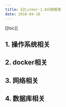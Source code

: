 ```yaml
---
title: EZLinker-1.0问题解答
date: 2010-04-10
---
```


[[toc]]

## 1. 操作系统相关
## 2. docker相关
## 3. 网络相关
## 4. 数据库相关